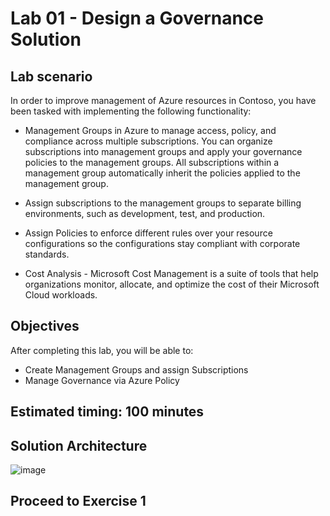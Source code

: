# Lab 01 - Design a Governance Solution
## Lab scenario

In order to improve management of Azure resources in Contoso, you have been tasked with implementing the following functionality:

- Management Groups in Azure to manage access, policy, and compliance across multiple subscriptions. You can organize subscriptions into management groups and apply your governance policies to the management groups. All subscriptions within a management group automatically inherit the policies applied to the management group.

- Assign subscriptions to the management groups to separate billing environments, such as development, test, and production.

- Assign Policies to enforce different rules over your resource configurations so the configurations stay compliant with corporate standards.
- Cost Analysis - Microsoft Cost Management is a suite of tools that help organizations monitor, allocate, and optimize the cost of their Microsoft Cloud workloads. 

## Objectives

After completing this lab, you will be able to:

 - Create Management Groups and assign Subscriptions
 - Manage Governance via Azure Policy

## Estimated timing: 100 minutes
## Solution Architecture

   ![image](../media/solarch.png)

## Proceed to Exercise 1
